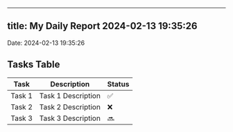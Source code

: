 
---
title: My Daily Report 2024-02-13 19:35:26
---

Date: 2024-02-13 19:35:26

## Tasks Table

| Task | Description | Status |
|------|-------------|--------|
| Task 1 | Task 1 Description | ✅ |
| Task 2 | Task 2 Description | ❌ |
| Task 3 | Task 3 Description | 🔜 |
